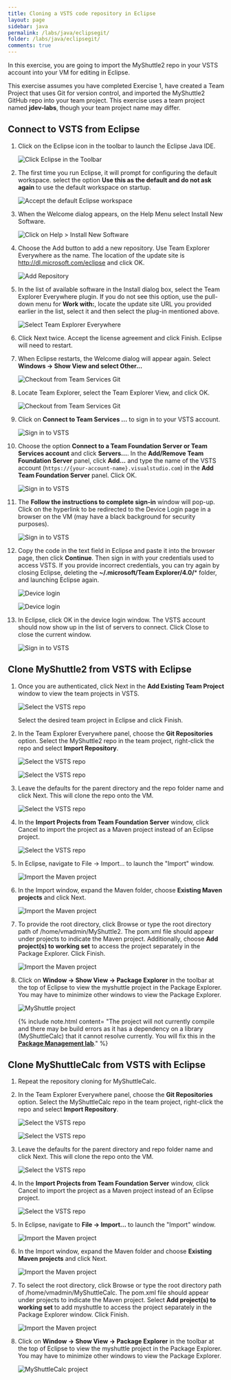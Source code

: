 ```yaml
---
title: Cloning a VSTS code repository in Eclipse 
layout: page
sidebar: java
permalink: /labs/java/eclipsegit/
folder: /labs/java/eclipsegit/
comments: true
---
```


In this exercise, you are going to import the MyShuttle2 repo in your VSTS account into your VM for editing in Eclipse.

This exercise assumes you have completed Exercise 1, have created a Team Project that uses Git for version control, and imported the MyShuttle2 GitHub repo into your team project. This exercise uses a team project named **jdev-labs**, though your team project name may differ.

## Connect to VSTS from Eclipse

1. Click on the Eclipse icon in the toolbar to launch the Eclipse Java IDE.

    ![Click Eclipse in the Toolbar](images/click-eclipse.png)

1. The first time you run Eclipse, it will prompt for configuring the default workspace. select the option **Use this as the default and do not ask again** to use the default workspace on startup.

    ![Accept the default Eclipse workspace](images/eclipse-defaults.png)

1. When the Welcome dialog appears, on the Help Menu select Install New Software.

    ![Click on Help > Install New Software](images/eclipse-install-new-software.png)

1. Choose the Add button to add a new repository. Use Team Explorer Everywhere as the name. The location of the update site is http://dl.microsoft.com/eclipse and click OK.

    ![Add Repository](images/AddRepository.cropped.png)

1. In the list of available software in the Install dialog box, select the Team Explorer Everywhere plugin. If you do not see this option, use the pull-down menu for **Work with:**, locate the update site URL you provided earlier in the list, select it and then select the plug-in mentioned above.

    ![Select Team Explorer Everywhere](images/SelectTee.cropped.png)

1. Click Next twice. Accept the license agreement and click Finish. Eclipse will need to restart.

1. When Eclipse restarts, the Welcome dialog will appear again. Select **Windows -> Show View and select Other...**

    ![Checkout from Team Services Git](images/showtee.png)

1. Locate Team Explorer, select the Team Explorer View, and click OK.

    ![Checkout from Team Services Git](images/showtee2.png)

1. Click on **Connect to Team Services ...** to sign in to your VSTS account.

    ![Sign in to VSTS](images/eclipse-vsts-signin.png)

1. Choose the option **Connect to a Team Foundation Server or Team Services account** and click **Servers...**. In the **Add/Remove Team Foundation Server** panel, click **Add...** and type the name of the VSTS account (`https://{your-account-name}.visualstudio.com`) in the **Add Team Foundation Server** panel. Click OK.

    ![Sign in to VSTS](images/browsevsts.png)

1. The **Follow the instructions to complete sign-in** window will pop-up. Click on the hyperlink to be redirected to the Device Login page in a browser on the VM (may have a black background for security purposes).

    ![Sign in to VSTS](images/eclipse-signin.png)

1. Copy the code in the text field in Eclipse and paste it into the browser page, then click **Continue**. Then sign in with your credentials used to access VSTS. If you provide incorrect credentials, you can try again by closing Eclipse, deleting the **~/.microsoft/Team Explorer/4.0/*** folder, and launching Eclipse again.

    ![Device login](images/browser-devicelogin.png)

    ![Device login](images/browser-deviceloggedin.png)

1. In Eclipse, click OK in the device login window. The VSTS account should now show up in the list of servers to connect. Click Close to close the current window.

    ![Sign in to VSTS](images/eclipse-tfslist.png)

## Clone MyShuttle2 from VSTS with Eclipse

1. Once you are authenticated, click Next in the **Add Existing Team Project** window to view the team projects in VSTS.

    ![Select the VSTS repo](images/eclipse-add-existingteamproject.png)

    Select the desired team project in Eclipse and click Finish.

1. In the Team Explorer Everywhere panel, choose the **Git Repositories** option. Select the MyShuttle2 repo in the team project, right-click the repo and select **Import Repository**.

    ![Select the VSTS repo](images/eclipse-select-repo.png)

    ![Select the VSTS repo](images/eclipse-select-repo2.png)

1. Leave the defaults for the parent directory and the repo folder name and click Next. This will clone the repo onto the VM.

    ![Select the VSTS repo](images/eclipse-select-repo3.png)

1. In the **Import Projects from Team Foundation Server** window, click Cancel to import the project as a Maven project instead of an Eclipse project.

    ![Select the VSTS repo](images/eclipse-importprojects.png)

1. In Eclipse, navigate to File -> Import... to launch the "Import" window.

    ![Import the Maven project](images/eclipse-import.png)

1. In the Import window, expand the Maven folder, choose **Existing Maven projects** and click Next.

    ![Import the Maven project](images/eclipse-import-existingmavenprojects.png)

1. To provide the root directory, click Browse or type the root directory path of /home/vmadmin/MyShuttle2. The pom.xml file should appear under projects to indicate the Maven project. Additionally, choose **Add project(s) to working set** to access the project separately in the Package Explorer. Click Finish.

    ![Import the Maven project](images/eclipse-select-mavenproject.png)

1. Click on **Window -> Show View -> Package Explorer** in the toolbar at the top of Eclipse to view the myshuttle project in the Package Explorer. You may have to minimize other windows to view the Package Explorer.

    ![MyShuttle project](images/eclipse-myshuttle.png)

    {% include note.html content= "The project will not currently compile and there may be build errors as it has a dependency on a library (MyShuttleCalc) that it cannot resolve currently. You will fix this in the [**Package Management lab**](../mavenpmvsts)." %}

## Clone MyShuttleCalc from VSTS with Eclipse

1. Repeat the repository cloning for MyShuttleCalc.

1. In the Team Explorer Everywhere panel, choose the **Git Repositories** option. Select the MyShuttleCalc repo in the team project, right-click the repo and select **Import Repository**.

    ![Select the VSTS repo](images/eclipse-select-repo.png)

    ![Select the VSTS repo](images/eclipse-import-myshuttlecalc.png)

1. Leave the defaults for the parent directory and repo folder name and click Next. This will clone the repo onto the VM.

    ![Select the VSTS repo](images/eclipse-select-myshuttlecalc.png)

1. In the **Import Projects from Team Foundation Server** window, click Cancel to import the project as a Maven project instead of an Eclipse project.

    ![Select the VSTS repo](images/eclipse-importprojects2.png)

1. In Eclipse, navigate to **File -> Import...** to launch the "Import" window.

    ![Import the Maven project](images/eclipse-import.png)

1. In the Import window, expand the Maven folder and choose **Existing Maven projects** and click Next.

    ![Import the Maven project](images/eclipse-import-existingmavenprojects.png)

1. To select the root directory, click Browse or type the root directory path of /home/vmadmin/MyShuttleCalc. The pom.xml file should appear under projects to indicate the Maven project. Select **Add project(s) to working set** to add myshuttle to access the project separately in the Package Explorer window. Click Finish.

    ![Import the Maven project](images/eclipse-select-mavenproject2.png)

1. Click on **Window -> Show View -> Package Explorer** in the toolbar at the top of Eclipse to view the myshuttle project in the Package Explorer. You may have to minimize other windows to view the Package Explorer.

    ![MyShuttleCalc project](images/eclipse-myshuttlecalc.png)